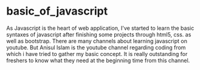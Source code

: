 # basic_of_javascript
As Javascript is the heart of web application, I've started to learn the basic syntaxes of javascript after finishing some projects through html5, css. as well as bootstrap. There are many  channels about learning javascript on youtube. But Anisul Islam is the youtube channel regarding coding from which i have tried to gather my basic concept. It is really outstanding for freshers to know what they need at the beginning time from this channel. 
